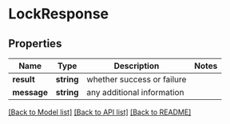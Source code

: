 # LockResponse

## Properties
Name | Type | Description | Notes
------------ | ------------- | ------------- | -------------
**result** | **string** | whether success or failure | 
**message** | **string** | any additional information | 

[[Back to Model list]](../README.md#documentation-for-models) [[Back to API list]](../README.md#documentation-for-api-endpoints) [[Back to README]](../README.md)


